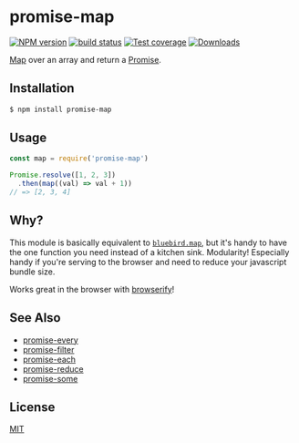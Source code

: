 # promise-map
[![NPM version][npm-image]][npm-url]
[![build status][travis-image]][travis-url]
[![Test coverage][coveralls-image]][coveralls-url]
[![Downloads][downloads-image]][downloads-url]

[Map][mdn] over an array and return a [Promise][promise].

## Installation
```bash
$ npm install promise-map
```

## Usage
```js
const map = require('promise-map')

Promise.resolve([1, 2, 3])
  .then(map((val) => val + 1))
// => [2, 3, 4]
```

## Why?
This module is basically equivalent to [`bluebird.map`][bluebird], but it's handy
to have the one function you need instead of a kitchen sink. Modularity!
Especially handy if you're serving to the browser and need to reduce your
javascript bundle size.

Works great in the browser with
[browserify](http://github.com/substack/node-browserify)!

## See Also
- [promise-every](https://github.com/yoshuawuyts/promise-every)
- [promise-filter](https://github.com/yoshuawuyts/promise-filter)
- [promise-each](https://github.com/yoshuawuyts/promise-each)
- [promise-reduce](https://github.com/yoshuawuyts/promise-reduce)
- [promise-some](https://github.com/yoshuawuyts/promise-some)

## License
[MIT](https://tldrlegal.com/license/mit-license)

[npm-image]: https://img.shields.io/npm/v/promise-map.svg?style=flat-square
[npm-url]: https://npmjs.org/package/promise-map
[travis-image]: https://img.shields.io/travis/yoshuawuyts/promise-map.svg?style=flat-square
[travis-url]: https://travis-ci.org/yoshuawuyts/promise-map
[coveralls-image]: https://img.shields.io/coveralls/yoshuawuyts/promise-map.svg?style=flat-square
[coveralls-url]: https://coveralls.io/r/yoshuawuyts/promise-map?branch=master
[downloads-image]: http://img.shields.io/npm/dm/promise-map.svg?style=flat-square
[downloads-url]: https://npmjs.org/package/promise-map

[mdn]: https://developer.mozilla.org/en-US/docs/Web/JavaScript/Reference/Global_Objects/Array/map
[promise]: https://developer.mozilla.org/en-US/docs/Web/JavaScript/Reference/Global_Objects/Promise
[bluebird]: https://github.com/petkaantonov/bluebird/blob/master/API.md#mapfunction-mapper--object-options---promise

